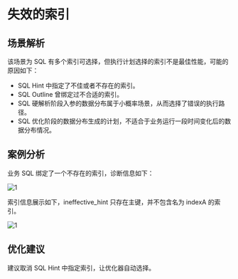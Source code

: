 # 失效的索引

## 场景解析

该场景为 SQL 有多个索引可选择，但执行计划选择的索引不是最佳性能，可能的原因如下：

* SQL Hint 中指定了不佳或者不存在的索引。
* SQL Outline 曾绑定过不合适的索引。
* SQL 硬解析阶段入参的数据分布属于小概率场景，从而选择了错误的执行路径。
* SQL 优化阶段的数据分布生成的计划，不适合于业务运行一段时间变化后的数据分布情况。

## 案例分析

业务 SQL 绑定了一个不存在的索引，诊断信息如下：

![1](https://obbusiness-private.oss-cn-shanghai.aliyuncs.com/doc/img/ocp/410/hint%E6%9C%AA%E7%94%9F%E6%95%88.png)

索引信息展示如下，ineffective_hint 只存在主键，并不包含名为 indexA 的索引。

![1](https://obbusiness-private.oss-cn-shanghai.aliyuncs.com/doc/img/ocp/410/hint%20%E6%9C%AA%E7%94%9F%E6%95%88%E7%B4%A2%E5%BC%95.png)

## 优化建议

建议取消 SQL Hint 中指定索引，让优化器自动选择。

